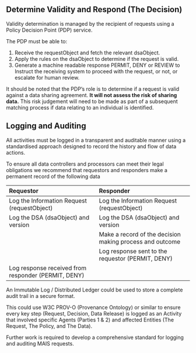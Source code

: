 ## Determine Validity and Respond (The Decision)

Validity determination is managed by the recipient of requests using a  Policy Decision Point (PDP) service.

The PDP must be able to:

1. Receive the requestObject and fetch the relevant dsaObject.
2. Apply the rules on the dsaObject to determine if the request is valid.   
3. Generate a machine readable response PERMIT, DENY or REVIEW to Instruct the receiving system to proceed with the request, or not, or escalate for human review.

It should be noted that the PDP’s role is to determine if a request is valid against a data sharing agreement. **It will not assess the risk of sharing data.** This risk judgement will need to be made as part of a subsequent matching process if data relating to an individual is identified.

## Logging and Auditing

All activities must be logged in a transparent and auditable manner using a standardised approach designed to record the history and flow of data actions.

To ensure all data controllers and processors can meet their legal obligations we recommend that requestors and responders make a permanent record of the following data

| Requestor | Responder |
| :---- | :---- |
| Log the Information Request (requestObject)  | Log the Information Request (requestObject) |
| Log the DSA (dsaObject) and version | Log the DSA (dsaObject) and version |
|  | Make a record of the decision making process and outcome |
|  | Log response sent to the requestor (PERMIT, DENY) |
| Log response received from responder (PERMIT, DENY) |  |

An Immutable Log / Distributed Ledger could be used to store a complete audit trail in a secure format.

This could use W3C PROV-O (Provenance Ontology) or similar to ensure every key step (Request, Decision, Data Release) is logged as an Activity that involved specific Agents (Parties 1 & 2\) and affected Entities (The Request, The Policy, and The Data).

Further work is required to develop a comprehensive standard for logging and auditing MAIS requests.
